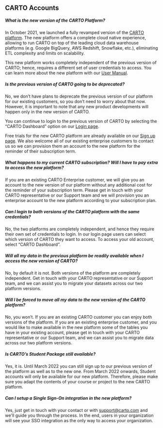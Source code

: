 ## CARTO Accounts

<!-- Using level 5 headers to avoid the title being listed in the tree -->
##### What is the new version of the CARTO Platform?
In October 2021, we launched a fully revamped version of the [CARTO platform](http://www.carto.com/carto3/). The new platform offers a complete cloud native experience, allowing to run CARTO on top of the leading cloud data warehouse platforms (e.g. Google BigQuery, AWS Redshift, Snowflake, etc.), eliminating ETL complexity and limits on scalability. 

This new platform works completely independent of the previous version of CARTO; hence, requires a different set of user credentials to access. You can learn more about the new platform with our [User Manual](https://docs.carto.com/carto-user-manual/overview/getting-started/#getting-started). 

##### Is the previous version of CARTO going to be deprecated? 
No, we don’t have plans to deprecate the previous version of our platform for our existing customers, so you don’t need to worry about that now. However, it is important to note that any new product developments will happen only in the new version of CARTO.

You can continue to login to the previous version of CARTO by selecting the “CARTO Dashboard” option on our [Login page](https://carto.com/signin/). 

Free trials for the new CARTO platform are already available on our [Sign up page](http://www.carto.com/signup). We also welcome all of our existing enterprise customers to contact us so we can provision them an account to the new platform for the reminder of their subscription term.

##### What happens to my current CARTO subscription? Will I have to pay extra to access the new platform?
If you are an existing CARTO Enterprise customer, we will give you an account to the new version of our platform without any additional cost for the reminder of your subscription term. Please get in touch with your CARTO representative or our Support team and we will provision you an enterprise account to the new platform according to your subscription plan.

##### Can I login to both versions of the CARTO platform with the same credentials?
No, the two platforms are completely independent, and hence they require their own set of credentials to login. In our login page users can select which version of CARTO they want to access. To access your old account, select “CARTO Dashboard”. 

##### Will all my data in the previous platform be readily available when I access the new version of CARTO?
No, by default it is not. Both versions of the platform are completely independent. Get in touch with your CARTO representative or our Support team, and we can assist you to migrate your datasets across our two platform versions.  

##### Will I be forced to move all my data to the new version of the CARTO platform?
No, you won’t. If you are an existing CARTO customer you can enjoy both versions of the platform. If you are an existing enterprise customer, and you would like to make available in the new platform some of the tables you have in your existing account, please get in touch with your CARTO representative or our Support team, and we can assist you to migrate data across our two platform versions.  

##### Is CARTO’s Student Package still available?
Yes, it is. Until March 2022 you can still sign up to our previous version of the platform as well as to the new one. From March 2022 onwards, Student accounts will only be available for our new platform. Therefore, please make sure you adapt the contents of your course or project to the new CARTO platform. 

##### Can I setup a Single Sign-On integration in the new platform?
Yes, just get in touch with your contact or with support@carto.com and we'll guide you through the process. In the end, users in your organization will see your SSO integration as the only way to access your organization.






